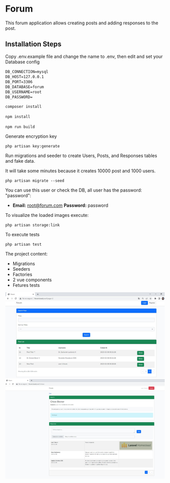 # Forum

This forum application allows creating posts and adding responses to the post.

## Installation Steps

Copy .env.example file and change the name to .env, then edit and set your Database config
```
DB_CONNECTION=mysql
DB_HOST=127.0.0.1
DB_PORT=3306
DB_DATABASE=forum
DB_USERNAME=root
DB_PASSWORD=
```

```
composer install

npm install

npm run build
```

Generate encryption key
```
php artisan key:generate
```

Run migrations and seeder to create Users, Posts, and Responses tables and fake data.

It will take some minutes because it creates 10000 post and 1000 users.
```
php artisan migrate --seed
```


You can use this user or check the DB, all user has the password: "password":

- **Email:** root@forum.com **Password:** password

To visualize the loaded images execute:

```
php artisan storage:link
``` 

To execute tests
```
php artisan test
``` 

The project content:
- Migrations
- Seeders
- Factories
- 2 vue components
- Fetures tests

![ExampleImage](img_1.jpg)
![ExampleImage](img_2.jpg)
